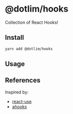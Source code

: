 # @dotlim/hooks

Collection of React Hooks!

## Install

```bash
yarn add @dotlim/hooks
```

## Usage

## References

Inspired by:

- [react-use](https://github.com/streamich/react-use)
- [ahooks](https://github.com/alibaba/hooks)